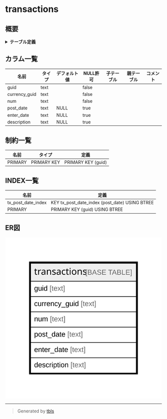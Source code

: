 # transactions

## 概要

<details>
<summary><strong>テーブル定義</strong></summary>

```sql
CREATE TABLE `transactions` (
  `guid` text NOT NULL,
  `currency_guid` text NOT NULL,
  `num` text NOT NULL,
  `post_date` text DEFAULT NULL,
  `enter_date` text DEFAULT NULL,
  `description` text DEFAULT NULL,
  PRIMARY KEY (`guid`(255)),
  KEY `tx_post_date_index` (`post_date`(19))
) ENGINE=InnoDB DEFAULT CHARSET=utf8mb4 COLLATE=utf8mb4_general_ci
```

</details>

## カラム一覧

| 名前            | タイプ    | デフォルト値       | NULL許可   | 子テーブル      | 親テーブル      | コメント     |
| ------------- | ------ | ------------ | -------- | ---------- | ---------- | -------- |
| guid          | text   |              | false    |            |            |          |
| currency_guid | text   |              | false    |            |            |          |
| num           | text   |              | false    |            |            |          |
| post_date     | text   | NULL         | true     |            |            |          |
| enter_date    | text   | NULL         | true     |            |            |          |
| description   | text   | NULL         | true     |            |            |          |

## 制約一覧

| 名前      | タイプ         | 定義                 |
| ------- | ----------- | ------------------ |
| PRIMARY | PRIMARY KEY | PRIMARY KEY (guid) |

## INDEX一覧

| 名前                 | 定義                                             |
| ------------------ | ---------------------------------------------- |
| tx_post_date_index | KEY tx_post_date_index (post_date) USING BTREE |
| PRIMARY            | PRIMARY KEY (guid) USING BTREE                 |

## ER図

![er](transactions.svg)

---

> Generated by [tbls](https://github.com/k1LoW/tbls)
